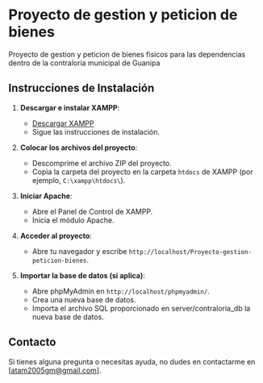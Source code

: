 # Proyecto de gestion y peticion de bienes
Proyecto de gestion y peticion de bienes fisicos para las dependencias dentro de la contraloria municipal de Guanipa

## Instrucciones de Instalación

1. **Descargar e instalar XAMPP**:
   - [Descargar XAMPP](https://www.apachefriends.org/index.html)
   - Sigue las instrucciones de instalación.

2. **Colocar los archivos del proyecto**:
   - Descomprime el archivo ZIP del proyecto.
   - Copia la carpeta del proyecto en la carpeta `htdocs` de XAMPP (por ejemplo, `C:\xampp\htdocs\`).

3. **Iniciar Apache**:
   - Abre el Panel de Control de XAMPP.
   - Inicia el módulo Apache.

4. **Acceder al proyecto**:
   - Abre tu navegador y escribe `http://localhost/Proyecto-gestion-peticion-bienes`.

5. **Importar la base de datos (si aplica)**:
   - Abre phpMyAdmin en `http://localhost/phpmyadmin/`.
   - Crea una nueva base de datos.
   - Importa el archivo SQL proporcionado en server/contraloria_db la nueva base de datos.

## Contacto
Si tienes alguna pregunta o necesitas ayuda, no dudes en contactarme en [atam2005gm@gmail.com].
